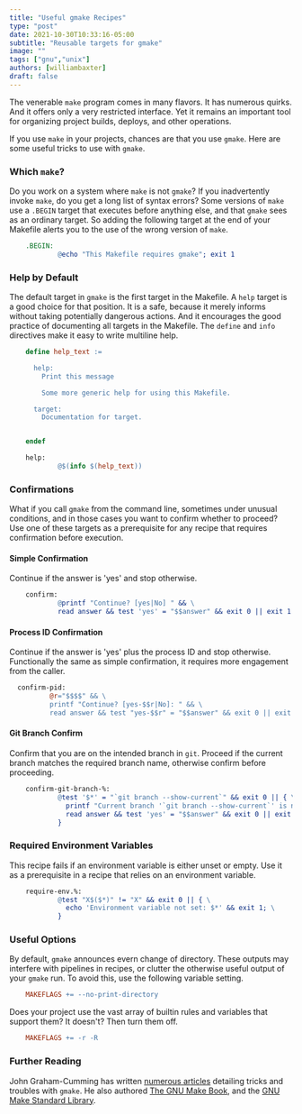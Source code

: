```yaml
---
title: "Useful gmake Recipes"
type: "post"
date: 2021-10-30T10:33:16-05:00
subtitle: "Reusable targets for gmake"
image: ""
tags: ["gnu","unix"]
authors: [williambaxter]
draft: false
---
```


The venerable `make` program comes in many flavors. It has numerous quirks.
And it offers only a very restricted interface. Yet it remains an important
tool for organizing project builds, deploys, and other operations.

If you use `make` in your projects, chances are that you use `gmake`. Here are
some useful tricks to use with `gmake`.



### Which `make`?

Do you work on a system where `make` is not `gmake`? If you inadvertently
invoke `make`, do you get a long list of syntax errors? Some versions of
`make` use a `.BEGIN` target that executes before anything else, and that
`gmake` sees as an ordinary target. So adding the following target at the end
of your Makefile alerts you to the use of the wrong version of `make`.

```makefile
    .BEGIN:
            @echo "This Makefile requires gmake"; exit 1
```

### Help by Default

The default target in `gmake` is the first target in the Makefile. A `help`
target is a good choice for that position. It is a safe, because it merely
informs without taking potentially dangerous actions. And it encourages the
good practice of documenting all targets in the Makefile.  The `define` and
`info` directives make it easy to write multiline help.

```makefile
    define help_text :=

      help:
        Print this message

        Some more generic help for using this Makefile.

      target:  
        Documentation for target.


    endef

    help:
            @$(info $(help_text))
```

### Confirmations

What if you call `gmake` from the command line, sometimes under unusual
conditions, and in those cases you want to confirm whether to proceed? Use one
of these targets as a prerequisite for any recipe that requires confirmation
before execution.

#### Simple Confirmation

Continue if the answer is 'yes' and stop otherwise.

```makefile
    confirm:
            @printf "Continue? [yes|No] " && \
            read answer && test 'yes' = "$$answer" && exit 0 || exit 1
```

#### Process ID Confirmation

Continue if the answer is 'yes' plus the process ID and stop otherwise.
Functionally the same as simple confirmation, it requires more engagement from
the caller.

```makefile
  confirm-pid:
          @r="$$$$" && \
          printf "Continue? [yes-$$r|No]: " && \
          read answer && test "yes-$$r" = "$$answer" && exit 0 || exit 1
```

#### Git Branch Confirm

Confirm that you are on the intended branch in `git`. Proceed if the current
branch matches the required branch name, otherwise confirm before proceeding.

```makefile
    confirm-git-branch-%:
            @test '$*' = "`git branch --show-current`" && exit 0 || { \
              printf "Current branch '`git branch --show-current`' is not '$*'. Continue? [yes|No] " && \
              read answer && test 'yes' = "$$answer" && exit 0 || exit 1; \
            }
```

### Required Environment Variables

This recipe fails if an environment variable is either unset or empty. Use it
as a prerequisite in a recipe that relies on an environment variable.

```makefile
    require-env.%:
            @test "X$($*)" != "X" && exit 0 || { \
              echo 'Environment variable not set: $*' && exit 1; \
            }
```

### Useful Options

By default, `gmake` announces evern change of directory. These outputs may
interfere with pipelines in recipes, or clutter the otherwise useful output of
your `gmake` run. To avoid this, use the following variable setting.

```makefile
    MAKEFLAGS += --no-print-directory
```

Does your project use the vast array of builtin rules and variables that
support them? It doesn't? Then turn them off.

```makefile
    MAKEFLAGS += -r -R
```

### Further Reading


John Graham-Cumming has written [numerous
articles](https://blog.jgc.org/2013/02/updated-list-of-my-gnu-make-articles.html)
detailing tricks and troubles with `gmake`. He also authored [The GNU Make
Book](https://nostarch.com/gnumake), and the [GNU Make Standard
Library](https://sourceforge.net/projects/gmsl/).


